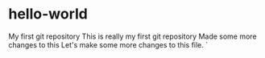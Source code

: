 # hello-world
My first git repository
This is really my first git repository
Made some more changes to this
Let's make some more changes to this file. `
